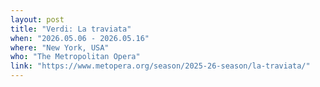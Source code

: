 ```yaml
---
layout: post
title: "Verdi: La traviata"
when: "2026.05.06 - 2026.05.16"
where: "New York, USA"
who: "The Metropolitan Opera"
link: "https://www.metopera.org/season/2025-26-season/la-traviata/"
---
```

